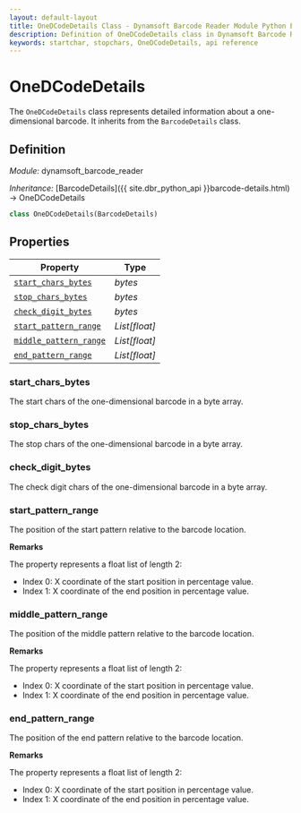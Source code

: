 ```yaml
---
layout: default-layout
title: OneDCodeDetails Class - Dynamsoft Barcode Reader Module Python Edition API Reference
description: Definition of OneDCodeDetails class in Dynamsoft Barcode Reader Module Python Edition.
keywords: startchar, stopchars, OneDCodeDetails, api reference
---
```

# OneDCodeDetails

The `OneDCodeDetails` class represents detailed information about a one-dimensional barcode. It inherits from the `BarcodeDetails` class.

## Definition

*Module:* dynamsoft_barcode_reader

*Inheritance:* [BarcodeDetails]({{ site.dbr_python_api }}barcode-details.html) -> OneDCodeDetails

```python
class OneDCodeDetails(BarcodeDetails)
```

## Properties

| Property  | Type |
|---------- | ---- |
| [`start_chars_bytes`](#start_chars_bytes) | *bytes* |
| [`stop_chars_bytes`](#stop_chars_bytes) | *bytes* |
| [`check_digit_bytes`](#check_digit_bytes) | *bytes* |
| [`start_pattern_range`](#start_pattern_range) | *List[float]* |
| [`middle_pattern_range`](#middle_pattern_range) | *List[float]* |
| [`end_pattern_range`](#end_pattern_range) | *List[float]* |

### start_chars_bytes

The start chars of the one-dimensional barcode in a byte array.

### stop_chars_bytes

The stop chars of the one-dimensional barcode in a byte array.

### check_digit_bytes

The check digit chars of the one-dimensional barcode in a byte array.

### start_pattern_range

The position of the start pattern relative to the barcode location.

**Remarks**

The property represents a float list of length 2:
- Index 0: X coordinate of the start position in percentage value.
- Index 1: X coordinate of the end position in percentage value.

### middle_pattern_range

The position of the middle pattern relative to the barcode location.

**Remarks**

The property represents a float list of length 2:
- Index 0: X coordinate of the start position in percentage value.
- Index 1: X coordinate of the end position in percentage value.

### end_pattern_range

The position of the end pattern relative to the barcode location.

**Remarks**

The property represents a float list of length 2:
- Index 0: X coordinate of the start position in percentage value.
- Index 1: X coordinate of the end position in percentage value.

